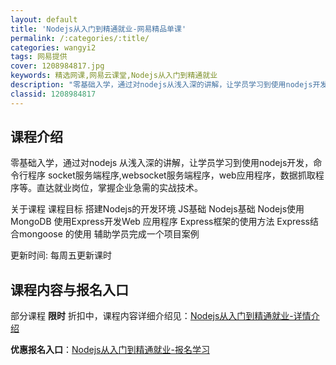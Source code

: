 ```yaml
---
layout: default
title: 'Nodejs从入门到精通就业-网易精品单课'
permalink: /:categories/:title/
categories: wangyi2
tags: 网易提供
cover: 1208984817.jpg
keywords: 精选网课,网易云课堂,Nodejs从入门到精通就业
description: "零基础入学，通过对nodejs从浅入深的讲解，让学员学习到使用nodejs开发，命令行程序socket服务端程序,websocket服务端程序，web应用程序，数据抓取程序等。直达就业岗位，"
classid: 1208984817
---
```


## 课程介绍

零基础入学，通过对nodejs 从浅入深的讲解，让学员学习到使用nodejs开发，命令行程序 socket服务端程序,websocket服务端程序，web应用程序，数据抓取程序等。直达就业岗位，掌握企业急需的实战技术。

关于课程
 课程目标
搭建Nodejs的开发环境
JS基础
Nodejs基础
Nodejs使用MongoDB
使用Express开发Web
应用程序
  Express框架的使用方法
  Express结合mongoose 的使用
辅助学员完成一个项目案例

更新时间: 每周五更新课时

## 课程内容与报名入口

部分课程 **限时** 折扣中，课程内容详细介绍见：[Nodejs从入门到精通就业-详情介绍](https://study.163.com/course/introduction/1208984817.htm?share=1&shareId=1025206652&utm_campaign=share&utm_medium=iphoneShare&utm_source=&utm_u=1025206652)

**优惠报名入口**：[Nodejs从入门到精通就业-报名学习](https://study.163.com/course/introduction/1208984817.htm?share=1&shareId=1025206652&utm_campaign=share&utm_medium=iphoneShare&utm_source=&utm_u=1025206652)

